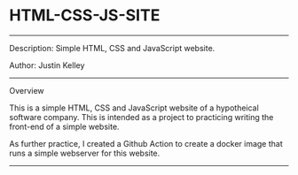 # HTML-CSS-JS-SITE

---

Description: Simple HTML, CSS and JavaScript website.

Author: Justin Kelley

---

Overview

This is a simple HTML, CSS and JavaScript website of a hypotheical software company. This is intended as a project to practicing writing the front-end of a simple website.

As further practice, I created a Github Action to create a docker image that runs a simple webserver for this website.

---

